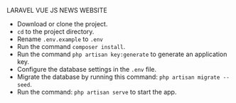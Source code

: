 LARAVEL VUE JS NEWS WEBSITE

-   Download or clone the project.
-   `cd` to the project directory.
-   Rename `.env.example` to `.env`
-   Run the command `composer install`.
-   Run the command `php artisan key:generate` to generate an application key.
-   Configure the database settings in the `.env` file.
-   Migrate the database by running this command: `php artisan migrate --seed`.
-   Run the command: `php artisan serve` to start the app.
